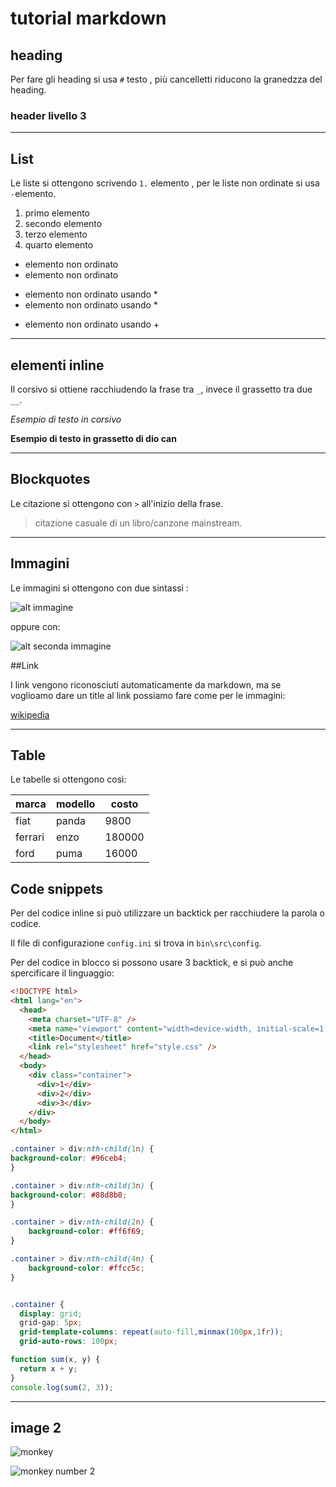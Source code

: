 # tutorial markdown

## heading

Per fare gli heading si usa `#` testo , più cancelletti riducono la granedzza del heading.

### header livello 3

---

## List

Le liste si ottengono scrivendo `1.` elemento , per le liste non ordinate si usa `-`elemento.

1. primo elemento
1. secondo elemento
1. terzo elemento
1. quarto elemento

- elemento non ordinato
- elemento non ordinato

* elemento non ordinato usando \*
* elemento non ordinato usando \*

- elemento non ordinato usando +

---

## elementi inline

Il corsivo si ottiene racchiudendo la frase tra `_`, invece il grassetto tra due `__`.

_Esempio di testo in corsivo_

**Esempio di testo in grassetto di dio can**

---

## Blockquotes

Le citazione si ottengono con `>` all'inizio della frase.

> citazione casuale di un libro/canzone mainstream.

---

## Immagini

Le immagini si ottengono con due sintassi :

![alt immagine](https://images.unsplash.com/photo-1469854523086-cc02fe5d8800?ixid=MnwxMjA3fDB8MHxwaG90by1wYWdlfHx8fGVufDB8fHx8&ixlib=rb-1.2.1&auto=format&fit=crop&w=1008&q=80 ' title immagine')

oppure con:

[ballerina]: https://images.unsplash.com/photo-1527186504227-0a47da29a0d0?ixid=MnwxMjA3fDB8MHxwaG90by1wYWdlfHx8fGVufDB8fHx8&ixlib=rb-1.2.1&auto=format&fit=crop&w=433&q=80 'Ballerina random'

![alt seconda immagine][ballerina]

##Link

I link vengono riconosciuti automaticamente da markdown, ma se voglioamo dare un title al link possiamo fare come per le immagini:

[wikipedia](https://it.wikipedia.org 'link a wikipedia')

---

## Table

Le tabelle si ottengono così:

| marca   | modello | costo  |
| ------- | ------- | ------ |
| fiat    | panda   | 9800   |
| ferrari | enzo    | 180000 |
| ford    | puma    | 16000  |

## Code snippets

Per del codice inline si può utilizzare un backtick per racchiudere la parola o codice.

Il file di configurazione `config.ini` si trova in `bin\src\config`.

Per del codice in blocco si possono usare 3 backtick, e si può anche spercificare il linguaggio:

```html
<!DOCTYPE html>
<html lang="en">
  <head>
    <meta charset="UTF-8" />
    <meta name="viewport" content="width=device-width, initial-scale=1.0" />
    <title>Document</title>
    <link rel="stylesheet" href="style.css" />
  </head>
  <body>
    <div class="container">
      <div>1</div>
      <div>2</div>
      <div>3</div>
    </div>
  </body>
</html>
```

```css
.container > div:nth-child(1n) {
background-color: #96ceb4;
}

.container > div:nth-child(3n) {
background-color: #88d8b0;
}

.container > div:nth-child(2n) {
    background-color: #ff6f69;
}

.container > div:nth-child(4n) {
    background-color: #ffcc5c;
}


.container {
  display: grid;
  grid-gap: 5px;
  grid-template-columns: repeat(auto-fill,minmax(100px,1fr));
  grid-auto-rows: 100px;
```

```javascript
function sum(x, y) {
  return x + y;
}
console.log(sum(2, 3));
```

---

## image 2

![monkey](https://cdn.pixabay.com/photo/2021/07/25/12/04/monkey-6491669_960_720.jpg "monkey 1")

[monkey2]: https://cdn.pixabay.com/photo/2021/07/25/12/04/monkey-6491669_960_720.jpg "monkey 2"


![monkey number 2][monkey2]